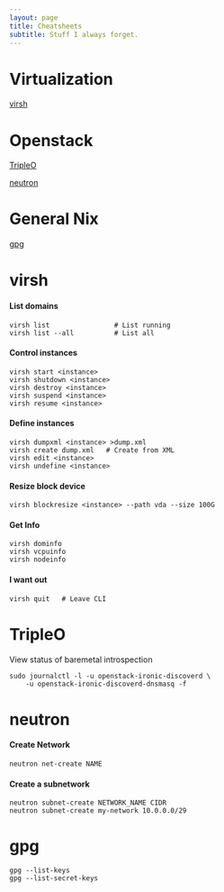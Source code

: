 ```yaml
---
layout: page
title: Cheatsheets
subtitle: Stuff I always forget.
---
```

# Virtualization
[virsh](#virsh)  

# Openstack
[TripleO](#TripleO)

[neutron](#neutron)

# General Nix
[gpg](#gpg)


# virsh

#### List domains

~~~
virsh list                # List running
virsh list --all          # List all
~~~

#### Control instances

~~~
virsh start <instance>
virsh shutdown <instance>
virsh destroy <instance>
virsh suspend <instance>
virsh resume <instance>
~~~

#### Define instances

~~~
virsh dumpxml <instance> >dump.xml
virsh create dump.xml   # Create from XML
virsh edit <instance>
virsh undefine <instance>
~~~

#### Resize block device

~~~
virsh blockresize <instance> --path vda --size 100G
~~~

#### Get Info

~~~
virsh dominfo
virsh vcpuinfo
virsh nodeinfo
~~~

#### I want out

~~~
virsh quit   # Leave CLI
~~~
# TripleO

View status of baremetal introspection

~~~
sudo journalctl -l -u openstack-ironic-discoverd \
    -u openstack-ironic-discoverd-dnsmasq -f
~~~
# neutron

#### Create Network

~~~
neutron net-create NAME
~~~

#### Create a subnetwork

~~~
neutron subnet-create NETWORK_NAME CIDR
neutron subnet-create my-network 10.0.0.0/29
~~~

# gpg

~~~
gpg --list-keys
gpg --list-secret-keys
~~~
